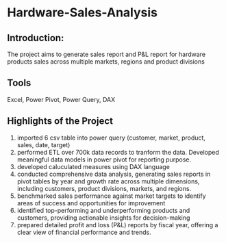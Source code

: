 # Hardware-Sales-Analysis
## Introduction:
The project aims to generate sales report and P&L report for hardware products sales across multiple markets, regions and product divisions

## Tools 
Excel, Power Pivot, Power Query, DAX

## Highlights of the Project 
1. imported 6 csv table into power query (customer, market, product, sales, date, target)
2. performed ETL over 700k data records to tranform the data. Developed meaningful data models in power pivot for reporting purpose.
3. developed caluculated measures using DAX language
4. conducted comprehensive data analysis, generating sales reports in pivot tables by year and growth rate across multiple dimensions, including customers, product divisions, markets, and regions.
5. benchmarked sales performance against market targets to identify areas of success and opportunities for improvement
6. identified top-performing and underperforming products and customers, providing actionable insights for decision-making
7. prepared detailed profit and loss (P&L) reports by fiscal year, offering a clear view of financial performance and trends.
